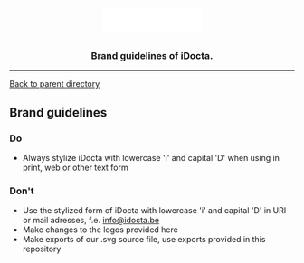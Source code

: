 <h1 align="center">
    <a href="https://www.idocta.be"><img src="https://raw.githubusercontent.com/iDocta/brand-guide/master/logo/source/light.svg" width="175px" alt="iDocta"></a>
</h1>
 
<h3 align="center">Brand guidelines of iDocta.</h3>

---

[Back to parent directory](https://github.com/iDocta/brand-guide)

## Brand guidelines

### Do

- Always stylize iDocta with lowercase 'i' and capital 'D' when using in print, web or other text form

### Don't

- Use the stylized form of iDocta with lowercase 'i' and capital 'D' in URI or mail adresses, f.e. info@idocta.be
- Make changes to the logos provided here
- Make exports of our .svg source file, use exports provided in this repository

